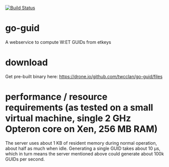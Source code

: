 [![Build Status](https://drone.io/github.com/twcclan/go-guid/status.png)](https://drone.io/github.com/twcclan/go-guid/latest)

# go-guid
A webservice to compute W:ET GUIDs from etkeys

# download
Get pre-built binary here: https://drone.io/github.com/twcclan/go-guid/files

# performance / resource requirements (as tested on a small virtual machine, single 2 GHz Opteron core on Xen, 256 MB RAM)
The server uses about 1 KB of resident memory during normal operation, about half as much when idle.
Generating a single GUID takes about 10 µs, which in turn means the server mentioned above could generate about 100k GUIDs per second.